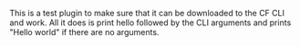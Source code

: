 This is a test plugin to make sure that
it can be downloaded to the CF CLI and work.
All it does is print hello followed by the CLI arguments and 
prints "Hello world" if there are no arguments.